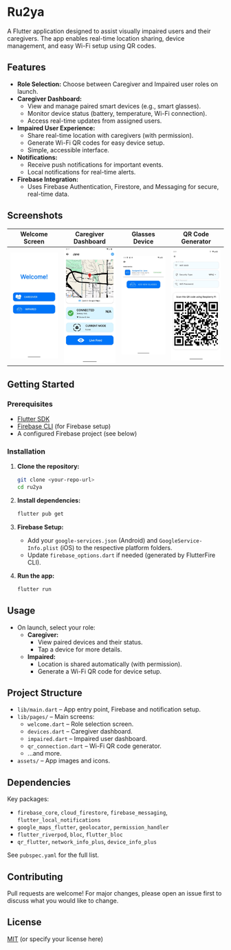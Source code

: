 # Ru2ya

A Flutter application designed to assist visually impaired users and their caregivers. The app enables real-time location sharing, device management, and easy Wi-Fi setup using QR codes.

## Features

- **Role Selection:** Choose between Caregiver and Impaired user roles on launch.
- **Caregiver Dashboard:**
  - View and manage paired smart devices (e.g., smart glasses).
  - Monitor device status (battery, temperature, Wi-Fi connection).
  - Access real-time updates from assigned users.
- **Impaired User Experience:**
  - Share real-time location with caregivers (with permission).
  - Generate Wi-Fi QR codes for easy device setup.
  - Simple, accessible interface.
- **Notifications:**
  - Receive push notifications for important events.
  - Local notifications for real-time alerts.
- **Firebase Integration:**
  - Uses Firebase Authentication, Firestore, and Messaging for secure, real-time data.

## Screenshots

| Welcome Screen | Caregiver Dashboard | Glasses Device | QR Code Generator |
|:--------------:|:------------------:|:--------------:|:-----------------:|
| ![Welcome](ru2ya/assets/screenshots/welcome_screen.jpg) | ![Dashboard](ru2ya/assets/screenshots/dashboard_screen.jpg) | ![Glasses](ru2ya/assets/screenshots/glasses_screen.jpg) | ![QR Screen](ru2ya/assets/screenshots/qr_screen.jpg) |

## Getting Started

### Prerequisites
- [Flutter SDK](https://flutter.dev/docs/get-started/install)
- [Firebase CLI](https://firebase.google.com/docs/cli) (for Firebase setup)
- A configured Firebase project (see below)

### Installation
1. **Clone the repository:**
   ```bash
   git clone <your-repo-url>
   cd ru2ya
   ```
2. **Install dependencies:**
   ```bash
   flutter pub get
   ```
3. **Firebase Setup:**
   - Add your `google-services.json` (Android) and `GoogleService-Info.plist` (iOS) to the respective platform folders.
   - Update `firebase_options.dart` if needed (generated by FlutterFire CLI).

4. **Run the app:**
   ```bash
   flutter run
   ```

## Usage

- On launch, select your role:
  - **Caregiver:**
    - View paired devices and their status.
    - Tap a device for more details.
  - **Impaired:**
    - Location is shared automatically (with permission).
    - Generate a Wi-Fi QR code for device setup.

## Project Structure

- `lib/main.dart` – App entry point, Firebase and notification setup.
- `lib/pages/` – Main screens:
  - `welcome.dart` – Role selection screen.
  - `devices.dart` – Caregiver dashboard.
  - `impaired.dart` – Impaired user dashboard.
  - `qr_connection.dart` – Wi-Fi QR code generator.
  - ...and more.
- `assets/` – App images and icons.

## Dependencies

Key packages:
- `firebase_core`, `cloud_firestore`, `firebase_messaging`, `flutter_local_notifications`
- `google_maps_flutter`, `geolocator`, `permission_handler`
- `flutter_riverpod`, `bloc`, `flutter_bloc`
- `qr_flutter`, `network_info_plus`, `device_info_plus`

See `pubspec.yaml` for the full list.

## Contributing
Pull requests are welcome! For major changes, please open an issue first to discuss what you would like to change.

## License
[MIT](LICENSE) (or specify your license here)
